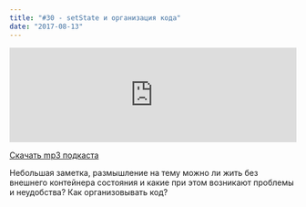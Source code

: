 ```yaml
---
title: "#30 - setState и организация кода"
date: "2017-08-13"
---
```


<iframe width="100%" height="166" scrolling="no" frameborder="no" src="https://w.soundcloud.com/player/?url=https%3A//api.soundcloud.com/tracks/337709602&amp;color=ff5500&amp;auto_play=false&amp;hide_related=false&amp;show_comments=true&amp;show_user=true&amp;show_reposts=false"></iframe>

<a href="https://5minreact.podster.fm/30/download/audio.mp3?download=yes&media=file"><i class="fa fa-download"></i> Скачать mp3 подкаста</a>

Небольшая заметка, размышление на тему можно ли жить без внешнего контейнера состояния и какие при этом возникают проблемы и неудобства? Как организовывать код?
